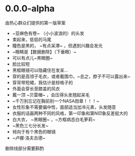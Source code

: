 # 0.0.0-alpha

由热心群众们提供的第一版草案

* ~亚麻色有卷~ （小小波浪的）的头发
* 束起来，低低的马尾
* 瞳色是黑的， ~有点呆滞~ ，但遇到兴趣会发光
* ~眼睛是【数据删除】（下垂眼）~
* 可以有点儿~黑眼圈~
* 脸比较短
* 黑框眼镜可以隐藏住在发呆…
* 穿的是高领子毛衣，或者戴围巾，~总之，脖子不可以露出来~
* 穿背带短裙，我估计是棕格子的
* 外面会穿长至膝盖的风衣
* 戴一顶 ~贝雷帽~ ，会压得头发翘起呆毛
* ~千万别忘记在胸前别一个NASA勋章！！！~
* 女性形象不需要偏中性，面部适当加冷元素，头发随意
* 衣服的话画两种不同的风格，第一印象和第N印象反差挺大的
* 白大衣， ~黑眼圈~ ，~方框病态白毛萝莉~
* ~黑色三七分长发~
* 倾向于有个黑色的眼镜
* ~卢娜·洛夫古德~

删除线部分需要斟酌
